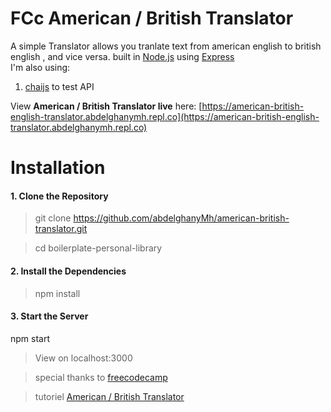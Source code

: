 
# FCc American / British Translator

A simple  Translator allows you tranlate text from american english to british english , and vice versa. built in  [Node.js](https://nodejs.org/)  using  [Express](http://expressjs.com/)  
I'm also using:
1. [chaijs](https://www.chaijs.com/) to test API


View  **American / British Translator live**  here:  [https://american-british-english-translator.abdelghanymh.repl.co](https://american-british-english-translator.abdelghanymh.repl.co)

# Installation

#### 1. Clone the Repository

> git clone https://github.com/abdelghanyMh/american-british-translator.git 

> cd boilerplate-personal-library

#### 2. Install the Dependencies

> npm install

#### 3. Start the Server

npm start

> View on localhost:3000

> special thanks to [freecodecamp](https://www.freecodecamp.org/learn)

>tutoriel [ American / British Translator](https://www.freecodecamp.org/learn/quality-assurance/quality-assurance-projects/american-british-translator)